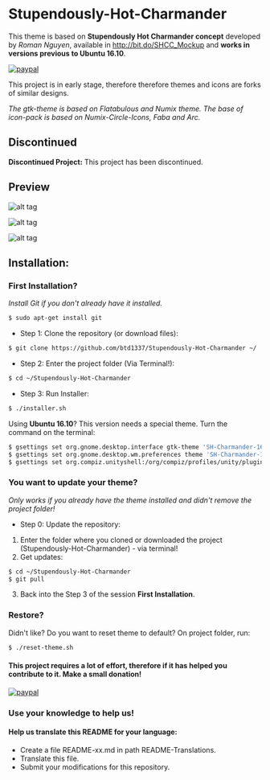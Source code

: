 # Stupendously-Hot-Charmander

This theme is based on **Stupendously Hot Charmander concept** developed by _Roman Nguyen_, available in http://bit.do/SHCC_Mockup and **works in versions previous to Ubuntu 16.10**.

[![paypal](https://www.paypalobjects.com/en_US/i/btn/btn_donateCC_LG.gif)](https://www.paypal.com/cgi-bin/webscr?cmd=_donations&business=X85LVKF3HYPZL&lc=US&item_name=btd1337&item_number=stupendously%2dhot%2dcharmander&currency_code=USD&bn=PP%2dDonationsBF%3abtn_donateCC_LG%2egif%3aNonHosted)

This project is in early stage, therefore therefore themes and icons are forks of similar designs.

_The gtk-theme is based on Flatabulous and Numix theme. The base of icon-pack is based on Numix-Circle-Icons, Faba and Arc._


## Discontinued
**Discontinued Project:** This project has been discontinued.

## Preview

![alt tag](https://raw.githubusercontent.com/btd1337/Stupendously-Hot-Charmander/master/preview/preview1.png)


![alt tag](https://raw.githubusercontent.com/btd1337/Stupendously-Hot-Charmander/master/preview/preview2.png)


![alt tag](https://raw.githubusercontent.com/btd1337/Stupendously-Hot-Charmander/master/preview/preview3.png)



## Installation:

### First Installation?
_Install Git if you don't already have it installed._
```sh
$ sudo apt-get install git
```

* Step 1: Clone the repository (or download files):
```sh
$ git clone https://github.com/btd1337/Stupendously-Hot-Charmander ~/
```
* Step 2: Enter the project folder (Via Terminal!):
```sh
$ cd ~/Stupendously-Hot-Charmander
```
* Step 3: Run Installer:
```sh
$ ./installer.sh
```

Using **Ubuntu 16.10**? This version needs a special theme.
Turn the command on the terminal:

```sh
$ gsettings set org.gnome.desktop.interface gtk-theme 'SH-Charmander-1610'
$ gsettings set org.gnome.desktop.wm.preferences theme 'SH-Charmander-1610'
$ gsettings set org.compiz.unityshell:/org/compiz/profiles/unity/plugins/unityshell/ background-color '444444ff'
```

### You want to update your theme?
_Only works if you already have the theme installed and didn't remove the project folder!_

* Step 0: Update the repository:
 1. Enter the folder where you cloned or downloaded the project (Stupendously-Hot-Charmander) - via terminal!
 2. Get updates:
```sh
$ cd ~/Stupendously-Hot-Charmander
$ git pull
```
 3. Back into the Step 3 of the session **First Installation**.

### Restore?
Didn't like? Do you want to reset theme to default?
On project folder, run:
```sh
$ ./reset-theme.sh
```

#### This project requires a lot of effort, therefore if it has helped you contribute to it. Make a small donation!

[![paypal](https://www.paypalobjects.com/en_US/i/btn/btn_donateCC_LG.gif)](https://www.paypal.com/cgi-bin/webscr?cmd=_donations&business=X85LVKF3HYPZL&lc=US&item_name=btd1337&item_number=stupendously%2dhot%2dcharmander&currency_code=USD&bn=PP%2dDonationsBF%3abtn_donateCC_LG%2egif%3aNonHosted)


### Use your knowledge to help us!


#### Help us translate this README for your language:
 - Create a file README-xx.md in path README-Translations.
 - Translate this file.
 - Submit your modifications for this repository.
